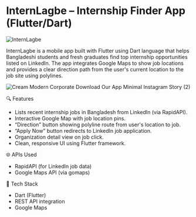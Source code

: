 # InternLagbe – Internship Finder App (Flutter/Dart)


![InternLagbe](https://github.com/user-attachments/assets/b6a532b5-4101-403d-b923-b9ee8b45199d)


InternLagbe is a mobile app built with Flutter using Dart language that helps Bangladeshi students and fresh graduates find top internship opportunities listed on LinkedIn. The app integrates Google Maps to show job locations and provides a clear direction path from the user's current location to the job site using polylines.

![Cream Modern Corporate Download Our App Minimal Instagram Story (2)](https://github.com/user-attachments/assets/d87265ec-b523-4fb6-a505-cf0a9d886b91)

 🔍 Features
- Lists recent internship jobs in Bangladesh from LinkedIn (via RapidAPI).
- Interactive Google Map with job location pins.
- “Direction” button showing polyline route from user's location to job.
- “Apply Now” button redirects to LinkedIn job application.
- Organization detail view on job click.
- Clean, responsive UI using Flutter framework.

 🌐 APIs Used
- RapidAPI (for LinkedIn job data)
- Google Maps API (via gomaps)

 🚀 Tech Stack
- Dart (Flutter)
- REST API integration
- Google Maps


